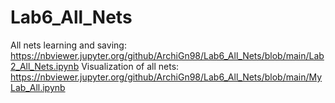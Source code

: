 # Lab6_All_Nets
All nets learning and saving: https://nbviewer.jupyter.org/github/ArchiGn98/Lab6_All_Nets/blob/main/Lab2_All_Nets.ipynb
Visualization of all nets: https://nbviewer.jupyter.org/github/ArchiGn98/Lab6_All_Nets/blob/main/MyLab_All.ipynb
